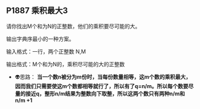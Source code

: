 ## P1887 乘积最大3

请你找出M个和为N的正整数，他们的乘积要尽可能的大。

输出字典序最小的一种方案。

输入格式：一行，两个正整数 N,M

输出格式：M个和为N的，乘积尽可能的大的正整数

* :alien:思路：
  **当一个数n被分为m份时，当每份数量相等，这m个数的乘积最大，因而我们只需要使这m个数都相等就行了，所以有了q=n/m。所以每个数要尽量的接近q，整形n/m结果为整数向下取整，所以这两个数只有两种n/m和n/m +1**
## 
